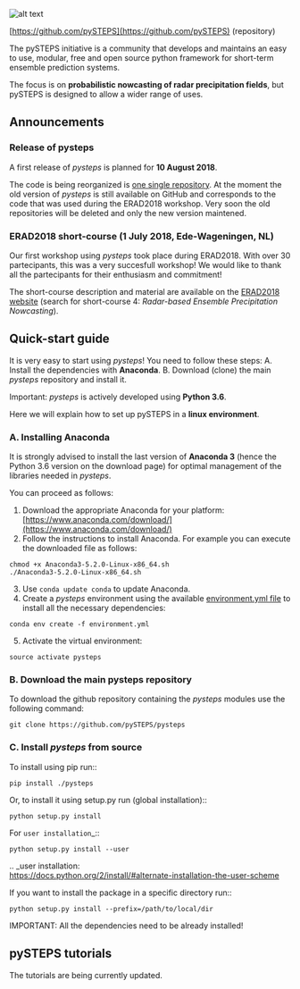 [logo]: https://avatars3.githubusercontent.com/u/40021569?s=200&v=4
![alt text][logo]

[https://github.com/pySTEPS](https://github.com/pySTEPS) (repository)

The pySTEPS initiative  is a community that develops and maintains an easy to use, modular, free and open source python framework for short-term ensemble prediction systems.

The focus is on **probabilistic nowcasting of radar precipitation fields**, but pySTEPS is designed to allow a wider range of uses.

## Announcements

### Release of pysteps

A first release of *pysteps* is planned for **10 August 2018**. 

The code is being reorganized is [one single repository](https://github.com/pySTEPS/pysteps). At the moment the old version of *pysteps* is still available on GitHub and corresponds to the code that was used during the ERAD2018 workshop. Very soon the old repositories will be deleted and only the new version maintened.

### ERAD2018 short-course (1 July 2018, Ede-Wageningen, NL)

Our first workshop using *pysteps* took place during ERAD2018. With over 30 partecipants, this was a very succesfull workshop! We would like to thank all the partecipants for their enthusiasm and commitment! 

The short-course description and material are available on the [ERAD2018 website](https://www.erad2018.nl/short-courses/) (search for short-course 4: *Radar-based Ensemble Precipitation Nowcasting*).

## Quick-start guide
It is very easy to start using *pysteps*! You need to follow these steps:
A. Install the dependencies with **Anaconda**.
B. Download (clone) the main *pysteps* repository and install it.

Important:  *pysteps* is actively developed using **Python 3.6**.

Here we will explain how to set up pySTEPS in a **linux environment**. 

### A. Installing Anaconda
It is strongly advised to install the last version of **Anaconda 3** (hence the Python 3.6 version on the download page) for optimal management of the libraries needed in *pysteps*. 

You can proceed as follows:
1. Download the appropriate Anaconda for your platform: [https://www.anaconda.com/download/](https://www.anaconda.com/download/) 
2. Follow the instructions to install Anaconda. For example you can execute the downloaded file as follows:
```   
chmod +x Anaconda3-5.2.0-Linux-x86_64.sh
./Anaconda3-5.2.0-Linux-x86_64.sh
```   
3. Use ```conda update conda``` to update Anaconda.
4. Create a *pysteps* environment using the available [environment.yml file](https://github.com/pySTEPS/pysteps/blob/master/environment.yml) to install all the necessary dependencies:
```
conda env create -f environment.yml
```   
     
5. Activate the virtual environment:
```   
source activate pysteps
```   

### B. Download the main pysteps repository
To download the github repository containing the *pysteps* modules use the following command:
```
git clone https://github.com/pySTEPS/pysteps
```

### C. Install *pysteps* from source
To install using pip run::

    pip install ./pysteps

Or, to install it using setup.py run (global installation)::

    python setup.py install
    
For `user installation`_::

    python setup.py install --user

.. _user installation: \
    https://docs.python.org/2/install/#alternate-installation-the-user-scheme
    
If you want to install the package in a specific directory run::
    
    python setup.py install --prefix=/path/to/local/dir

IMPORTANT: All the dependencies need to be already installed! 

## pySTEPS tutorials
The tutorials are being currently updated.

